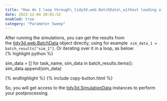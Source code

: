 ```yaml
---
title: "How do I loop through\_tidy3d.web.BatchData\_without loading all of the data into memory?"
date: 2023-12-04 20:01:52
enabled: true
category: "Parameter Sweep"
---
```

<div>After running the simulations, you can get the results from the&nbsp;<a target="_blank" rel="noopener" href="https://docs.flexcompute.com/projects/tidy3d/en/latest/_autosummary/tidy3d.web.BatchData.html#tidy3d.web.BatchData">tidy3d.web.BatchData</a>&nbsp;object directly, using for example &nbsp;<code>sim_data_1 = batch_results["sim_1"]</code>. Or iterating over it in a loop, as below:</div>

<div><div markdown class="code-snippet">{% highlight python %}

sim_data = []
for task_name, sim_data in batch_results.items():
  sim_data.append(sim_data)

{% endhighlight %}
{% include copy-button.html %}</div><p><span>So, you will get access to the <a target="_blank" rel="noopener" href="https://docs.flexcompute.com/projects/tidy3d/en/latest/_autosummary/tidy3d.SimulationData.html#tidy3d.SimulationData">tidy3d.SimulationData</a> instances to perform your postprocessing.</span></p></div>
